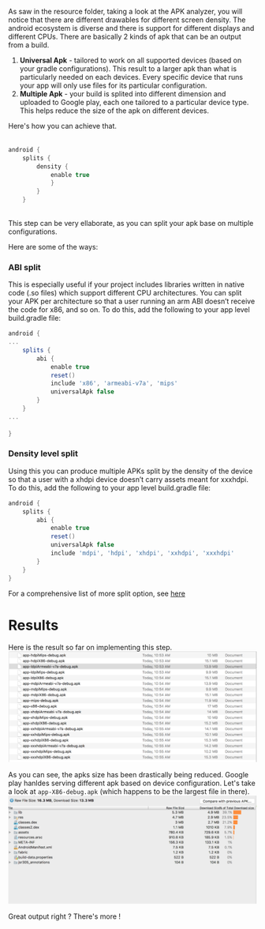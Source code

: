 As saw in the resource folder, taking a look at the APK analyzer, you will notice that there are different drawables for different screen density. The android ecosystem is diverse and there is support for different displays and different CPUs.
There are basically 2 kinds of apk that can be an output from a build.<br>
1. **Universal Apk** - tailored to work on all supported devices (based on your gradle configurations). This result to a larger apk than what is particularly needed on each devices. Every specific device that runs your app will only use files for its particular configuration.
2. **Multiple Apk** - your build is splited into different dimension and uploaded to Google play, each one tailored to a particular device type. This helps reduce the size of the apk on different devices. 

Here's how you can achieve that.

```gradle

android { 
	splits {
		density {
			enable true
			}
		}
	}
  
```

This step can be very ellaborate, as you can split your apk base on multiple configurations. 

Here are some of the ways:

### ABI split

This is especially useful if your project includes libraries written in native code (.so files) which support different CPU architectures. You can split your APK per architecture so that a user running an arm ABI doesn’t receive the code for x86, and so on. To do this, add the following to your app level build.gradle file:

```gradle
android {
...
    splits {
        abi {
            enable true
            reset()
            include 'x86', 'armeabi-v7a', 'mips'
            universalApk false
        }
    }
...

}
```

### Density level split

Using this you can produce multiple APKs split by the density of the device so that a user with a xhdpi device doesn’t carry assets meant for xxxhdpi. To do this, add the following to your app level build.gradle file:

```gradle
android {
    splits {
        abi {
            enable true
            reset()
            universalApk false
            include 'mdpi', 'hdpi', 'xhdpi', 'xxhdpi', 'xxxhdpi'
        }
    }
}
```

For a comprehensive list of more split option, see [here](https://developer.android.com/google/play/publishing/multiple-apks.html#HowItWorks) 

# Results
Here is the result so far on implementing this step.<br/>
![multiple apks](https://raw.githubusercontent.com/KingsMentor/codelab/master/buildingsmallerapk/imgs/multiple_apks.png) 

As you can see, the apks size has been drastically being reduced. Google play hanldes serving different apk based on device configuration. Let's take a look at `app-X86-debug.apk` (which happens to be the largest file in there). <br/>
![analysing multiple apk](https://raw.githubusercontent.com/KingsMentor/codelab/master/buildingsmallerapk/imgs/multple_apk_result.png) 

Great output right ? There's more !

